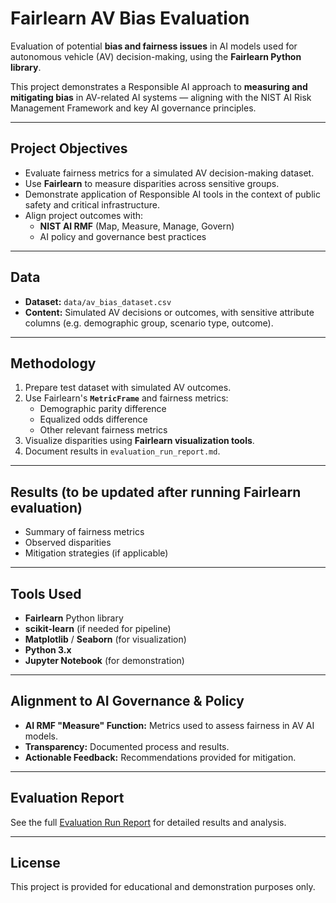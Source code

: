 # Fairlearn AV Bias Evaluation

Evaluation of potential **bias and fairness issues** in AI models used for autonomous vehicle (AV) decision-making, using the **Fairlearn Python library**.

This project demonstrates a Responsible AI approach to **measuring and mitigating bias** in AV-related AI systems — aligning with the NIST AI Risk Management Framework and key AI governance principles.

---

## Project Objectives

- Evaluate fairness metrics for a simulated AV decision-making dataset.
- Use **Fairlearn** to measure disparities across sensitive groups.
- Demonstrate application of Responsible AI tools in the context of public safety and critical infrastructure.
- Align project outcomes with:
    - **NIST AI RMF** (Map, Measure, Manage, Govern)
    - AI policy and governance best practices

---

## Data

- **Dataset:** `data/av_bias_dataset.csv`
- **Content:** Simulated AV decisions or outcomes, with sensitive attribute columns (e.g. demographic group, scenario type, outcome).

---

## Methodology

1. Prepare test dataset with simulated AV outcomes.
2. Use Fairlearn's **`MetricFrame`** and fairness metrics:
    - Demographic parity difference
    - Equalized odds difference
    - Other relevant fairness metrics
3. Visualize disparities using **Fairlearn visualization tools**.
4. Document results in `evaluation_run_report.md`.

---

## Results (to be updated after running Fairlearn evaluation)

- Summary of fairness metrics
- Observed disparities
- Mitigation strategies (if applicable)

---

## Tools Used

- **Fairlearn** Python library
- **scikit-learn** (if needed for pipeline)
- **Matplotlib** / **Seaborn** (for visualization)
- **Python 3.x**
- **Jupyter Notebook** (for demonstration)

---

## Alignment to AI Governance & Policy

- **AI RMF "Measure" Function:** Metrics used to assess fairness in AV AI models.
- **Transparency:** Documented process and results.
- **Actionable Feedback:** Recommendations provided for mitigation.

---

## Evaluation Report

See the full [Evaluation Run Report](evaluation_run_report.md) for detailed results and analysis.

---

## License

This project is provided for educational and demonstration purposes only.
